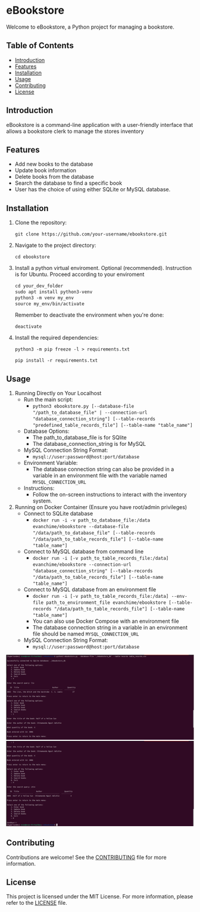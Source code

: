 # eBookstore

Welcome to eBookstore, a Python project for managing a bookstore.

## Table of Contents
- [Introduction](#introduction)
- [Features](#features)
- [Installation](#installation)
- [Usage](#usage)
- [Contributing](#contributing)
- [License](#license)

## Introduction
eBookstore is a command-line application with a user-friendly interface that allows a bookstore clerk to manage the stores inventory

## Features
- Add new books to the database
- Update book information
- Delete books from the database
- Search the database to find a specific book
- User has the choice of using either SQLite or MySQL database.

## Installation
1. Clone the repository:
    ```
    git clone https://github.com/your-username/ebookstore.git
    ```

2. Navigate to the project directory:
    ```
    cd ebookstore
    ```

3. Install a python virtual enviroment. Optional (recommended). Instruction is for Ubuntu. Proceed according to your enviroment
    ```
    cd your_dev_folder
    sudo apt install python3-venv
    python3 -m venv my_env
    source my_env/bin/activate
    ```

    Remember to deactivate the environment when you're done:
    ```
    deactivate
    ```

4. Install the required dependencies:
    ```
    python3 -m pip freeze -l > requirements.txt
    ```
    ```
    pip install -r requirements.txt
    ```

## Usage
1. Running Directly on Your Localhost
   * Run the main script: 
     - `python3 ebookstore.py [--database-file "/path_to_database_file" | --connection-url "database_connection_string"] [--table-records "predefined_table_records_file"] [--table-name "table_name"]`
   * Database Options:
     - The path_to_database_file is for SQlite
     - The database_connection_string is for MySQL
   * MySQL Connection String Format:
     - `mysql://user:password@host:port/database`
   * Environment Variable:
     - The database connection string can also be provided in a variable in an environment file with the variable named `MYSQL_CONNECTION_URL`
   * Instructions:
     - Follow the on-screen instructions to interact with the inventory system.
2. Running on Docker Container (Ensure you have root/admin privileges)
   * Connect to SQLite database
     - `docker run -i -v path_to_database_file:/data evanchime/ebookstore --database-file "/data/path_to_database_file" [--table-records "/data/path_to_table_records_file"] [--table-name "table_name"]`
   * Connect to MySQL database from command line
     - `docker run -i [-v path_to_table_records_file:/data] evanchime/ebookstore --connection-url "database_connection_string" [--table-records "/data/path_to_table_records_file"] [--table-name "table_name"]`
   * Connect to MySQL database from an environment file
     - `docker run -i [-v path_to_table_records_file:/data] --env-file path_to_environment_file evanchime/ebookstore [--table-records "/data/path_to_table_records_file"] [--table-name "table_name"]`
     - You can also use Docker Compose with an environment file
     - The database connection string in a variable in an environment file should be named `MYSQL_CONNECTION_URL`
   * MySQL Connection String Format:
     - `mysql://user:password@host:port/database`

![First screenshot of ebookstore](ebookstore_screenshot_1.png)
![Second continuation screenshot of ebookstore](ebookstore_screenshot_2.png)

## Contributing
Contributions are welcome! See the [CONTRIBUTING](CONTRIBUTING.md) file for more information.

## License
This project is licensed under the MIT License. For more information, please refer to the [LICENSE](LICENSE.md) file.
